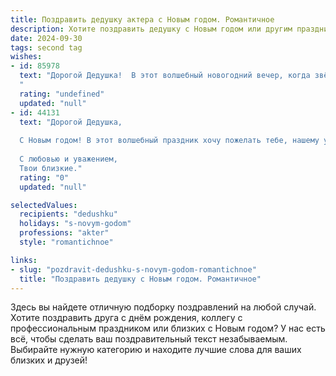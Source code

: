 ```yaml
---
title: Поздравить дедушку актера с Новым годом. Романтичное
description: Хотите поздравить дедушку с Новым годом или другим праздником? Наш ИИ создаст незабываемое поздравление, а вы обязательно выделитесь среди других.  
date: 2024-09-30
tags: second tag
wishes:
- id: 85978
  text: "Дорогой Дедушка!  В этот волшебный новогодний вечер, когда звёзды светят особенно ярко, а сердце переполнено любовью, я хочу пожелать тебе самого прекрасного. Пусть твой талант, подобно яркому свету рампы, продолжает радовать нас, а каждый новый год приносит новые незабываемые роли и счастливые моменты.  Пусть твоя жизнь будет полна таких же ярких красок, как сцена, и такой же бесконечной, как твой артистический дар. С Новым годом!
  "
  rating: "undefined"
  updated: "null"
- id: 44131
  text: "Дорогой Дедушка,
  
  С Новым годом! В этот волшебный праздник хочу пожелать тебе, нашему удивительному актеру, чтобы жизнь твоя была полна ярких ролей и незабываемых моментов. Пусть на сцене жизни тебя всегда окружают искренние аплодисменты и любовь зрителей, а каждая новая постановка приносит радость и вдохновение. Желаю здоровья, счастья и романтики в сердце. Пусть этот год станет для тебя настоящим шедевром!
  
  С любовью и уважением,
  Твои близкие."
  rating: "0"
  updated: "null"

selectedValues:
  recipients: "dedushku"
  holidays: "s-novym-godom"
  professions: "akter"
  style: "romantichnoe"

links:
- slug: "pozdravit-dedushku-s-novym-godom-romantichnoe"
  title: "Поздравить дедушку с Новым годом. Романтичное"
---
```


Здесь вы найдете отличную подборку поздравлений на любой случай. 
Хотите поздравить друга с днём рождения, коллегу с профессиональным праздником или близких с Новым годом? У нас есть всё, чтобы сделать ваш поздравительный текст незабываемым. Выбирайте нужную категорию и находите лучшие слова для ваших близких и друзей!
